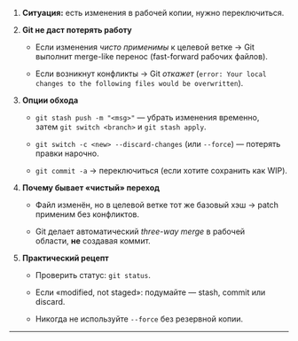 

1. **Ситуация:** есть изменения в рабочей копии, нужно переключиться.
    
2. **Git не даст потерять работу**
    
    - Если изменения _чисто применимы_ к целевой ветке → Git выполнит merge-like перенос (fast-forward рабочих файлов).
        
    - Если возникнут конфликты → Git _откажет_ (`error: Your local changes to the following files would be overwritten`).
        
3. **Опции обхода**
    
    - `git stash push -m "<msg>"` — убрать изменения временно, затем `git switch <branch>` и `git stash apply`.
        
    - `git switch -c <new> --discard-changes` (или `--force`) — потерять правки нарочно.
        
    - `git commit -a` → переключиться (если хотите сохранить как WIP).
        
4. **Почему бывает «чистый» переход**
    
    - Файл изменён, но в целевой ветке тот же базовый хэш → patch применим без конфликтов.
        
    - Git делает автоматический _three-way merge_ в рабочей области, **не** создавая коммит.
        
5. **Практический рецепт**
    
    - Проверить статус: `git status`.
        
    - Если «modified, not staged»: подумайте — stash, commit или discard.
        
    - Никогда не используйте `--force` без резервной копии.
        

---
